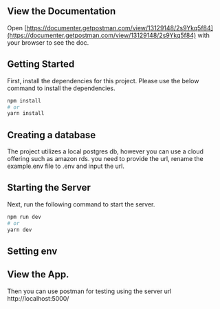 ## View the Documentation

Open [https://documenter.getpostman.com/view/13129148/2s9Ykq5f84](https://documenter.getpostman.com/view/13129148/2s9Ykq5f84) with your browser to see the doc.


## Getting Started
First, install the dependencies for this project.
Please use the below command to install the dependencies.

```bash
npm install
# or
yarn install
```
## Creating a database

The project utilizes a local postgres db, however you can use a cloud offering such as amazon rds. 
you need to provide the url, rename the example.env file to .env and input the url.

## Starting the Server
Next, run the following command to start the server.

```bash
npm run dev
# or
yarn dev
```

## Setting env


## View  the App.


Then you can use postman for testing using the server url http://localhost:5000/

